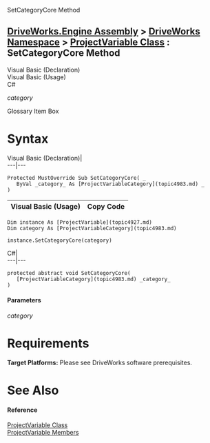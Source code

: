 SetCategoryCore Method   
  
[DriveWorks.Engine Assembly](topic2156.md) > [DriveWorks Namespace](topic2159.md) > [ProjectVariable Class](topic4927.md) : SetCategoryCore Method  
---  
  
Visual Basic (Declaration)    
Visual Basic (Usage)    
C# 

_category_
    

Glossary Item Box

# Syntax

Visual Basic (Declaration)|   
---|---  
      
    
    Protected MustOverride Sub SetCategoryCore( _
       ByVal _category_ As [ProjectVariableCategory](topic4983.md) _
    )   
  
Visual Basic (Usage)| Copy Code  
---|---  
      
    
    Dim instance As [ProjectVariable](topic4927.md)
    Dim category As [ProjectVariableCategory](topic4983.md)
     
    instance.SetCategoryCore(category)  
  
C#|   
---|---  
      
    
    protected abstract void SetCategoryCore( 
       [ProjectVariableCategory](topic4983.md) _category_
    )  
  
#### Parameters

 _category_
    

# Requirements

**Target Platforms:** Please see DriveWorks software prerequisites.

# See Also

#### Reference

[ProjectVariable Class](topic4927.md)   
[ProjectVariable Members](topic4928.md)


